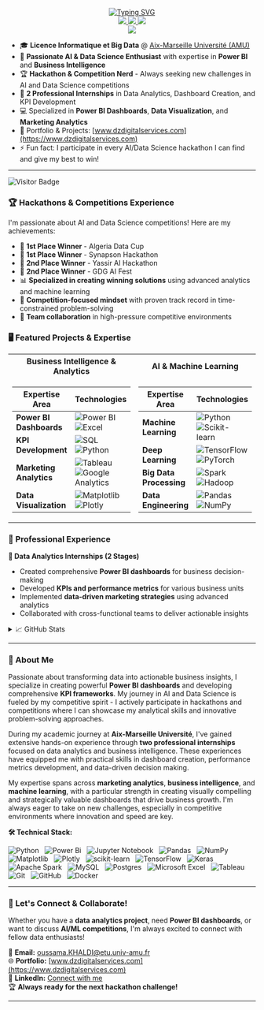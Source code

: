 <p align="center">
   <a href="https://github.com/RobotTopDZ">
    <img src="https://readme-typing-svg.demolab.com?font=Georgia&size=18&duration=2000&pause=100&multiline=true&width=500&height=80&lines=KHALDI+Oussama;AI+%7C+Data+Science+%7C+Power+BI+Expert;Big+Data+%7C+Machine+Learning+%7C+Business+Intelligence" alt="Typing SVG" />
</a>
<br/>
<a href="https://www.linkedin.com/in/khaldi-oussama-9bb66a299">
    <img src="https://img.shields.io/badge/-Linkedin-blue?style=flat-square&logo=linkedin">
</a>
<a href="mailto:oussama.KHALDI@etu.univ-amu.fr">
    <img src="https://img.shields.io/badge/-Email-red?style=flat-square&logo=gmail&logoColor=white">
</a>
<a href="https://www.dzdigitalservices.com">
    <img src="https://img.shields.io/badge/Portfolio-Website-green?style=flat-square&logo=google-chrome&logoColor=white">
</a>  
<br/> 
<a href="https://github.com/RobotTopDZ">
    <img src="https://github-stats-alpha.vercel.app/api?username=RobotTopDZ&cc=22272e&tc=37BCF6&ic=fff&bc=0000">
</a>

</p>

* 🎓 **Licence Informatique et Big Data** @ [Aix-Marseille Université (AMU)](https://www.univ-amu.fr/)
* 🔭 **Passionate AI & Data Science Enthusiast** with expertise in **Power BI** and **Business Intelligence**
* 🏆 **Hackathon & Competition Nerd** - Always seeking new challenges in AI and Data Science competitions
* 💼 **2 Professional Internships** in Data Analytics, Dashboard Creation, and KPI Development
* 💻 Specialized in **Power BI Dashboards**, **Data Visualization**, and **Marketing Analytics**
* 🚀 Portfolio & Projects: [www.dzdigitalservices.com](https://www.dzdigitalservices.com)
* ⚡ Fun fact: I participate in every AI/Data Science hackathon I can find and give my best to win!

---
![Visitor Badge](https://visitor-badge.laobi.icu/badge?page_id=robottopdz.oussama)

### 🏆 Hackathons & Competitions Experience

I'm passionate about AI and Data Science competitions! Here are my achievements:
- 🥇 **1st Place Winner** - Algeria Data Cup
- 🥇 **1st Place Winner** - Synapson Hackathon
- 🥈 **2nd Place Winner** - Yassir AI Hackathon
- 🥈 **2nd Place Winner** - GDG AI Fest
- 📊 **Specialized in creating winning solutions** using advanced analytics and machine learning
- 🎯 **Competition-focused mindset** with proven track record in time-constrained problem-solving
- 🤝 **Team collaboration** in high-pressure competitive environments

### 🖥️ Featured Projects & Expertise

<table>
<tr><th>Business Intelligence & Analytics</th><th>AI & Machine Learning</th></tr>
<tr><td>

| Expertise Area | Technologies |
|----------------|--------------|
| **Power BI Dashboards** | ![Power BI](https://img.shields.io/badge/Power_BI-F2C811?style=flat-square&logo=powerbi&logoColor=black) ![Excel](https://img.shields.io/badge/Excel-217346?style=flat-square&logo=microsoft-excel&logoColor=white) |
| **KPI Development** | ![SQL](https://img.shields.io/badge/SQL-black?style=flat-square&logo=mysql) ![Python](https://img.shields.io/badge/Python-black?style=flat-square&logo=python) |
| **Marketing Analytics** | ![Tableau](https://img.shields.io/badge/Tableau-E97627?style=flat-square&logo=tableau&logoColor=white) ![Google Analytics](https://img.shields.io/badge/Google_Analytics-E37400?style=flat-square&logo=google-analytics&logoColor=white) |
| **Data Visualization** | ![Matplotlib](https://img.shields.io/badge/Matplotlib-black?style=flat-square&logo=python) ![Plotly](https://img.shields.io/badge/Plotly-3F4F75?style=flat-square&logo=plotly&logoColor=white) |

</td><td>

| Expertise Area | Technologies |
|----------------|--------------|
| **Machine Learning** | ![Python](https://img.shields.io/badge/Python-black?style=flat-square&logo=python) ![Scikit-learn](https://img.shields.io/badge/Scikit_learn-F7931E?style=flat-square&logo=scikit-learn&logoColor=white) |
| **Deep Learning** | ![TensorFlow](https://img.shields.io/badge/TensorFlow-black?style=flat-square&logo=tensorflow) ![PyTorch](https://img.shields.io/badge/PyTorch-black?style=flat-square&logo=pytorch) |
| **Big Data Processing** | ![Spark](https://img.shields.io/badge/Spark-black?style=flat-square&logo=apachespark) ![Hadoop](https://img.shields.io/badge/Hadoop-66CCFF?style=flat-square&logo=apache&logoColor=black) |
| **Data Engineering** | ![Pandas](https://img.shields.io/badge/Pandas-150458?style=flat-square&logo=pandas&logoColor=white) ![NumPy](https://img.shields.io/badge/NumPy-013243?style=flat-square&logo=numpy&logoColor=white) |

</td></tr> 
</table>

### 💼 Professional Experience

**🎯 Data Analytics Internships (2 Stages)**
- Created comprehensive **Power BI dashboards** for business decision-making
- Developed **KPIs and performance metrics** for various business units
- Implemented **data-driven marketing strategies** using advanced analytics
- Collaborated with cross-functional teams to deliver actionable insights

<details>
<summary>📈 GitHub Stats</summary>
<br>
My Github Stats

![](http://github-profile-summary-cards.vercel.app/api/cards/profile-details?username=RobotTopDZ&theme=dracula) 

![](http://github-profile-summary-cards.vercel.app/api/cards/repos-per-language?username=RobotTopDZ&theme=dracula) 
![](http://github-profile-summary-cards.vercel.app/api/cards/most-commit-language?username=RobotTopDZ&theme=dracula)

</details>

---

### 🚀 About Me

Passionate about transforming data into actionable business insights, I specialize in creating powerful **Power BI dashboards** and developing comprehensive **KPI frameworks**. My journey in AI and Data Science is fueled by my competitive spirit - I actively participate in hackathons and competitions where I can showcase my analytical skills and innovative problem-solving approaches.

During my academic journey at **Aix-Marseille Université**, I've gained extensive hands-on experience through **two professional internships** focused on data analytics and business intelligence. These experiences have equipped me with practical skills in dashboard creation, performance metrics development, and data-driven decision making.

My expertise spans across **marketing analytics**, **business intelligence**, and **machine learning**, with a particular strength in creating visually compelling and strategically valuable dashboards that drive business growth. I'm always eager to take on new challenges, especially in competitive environments where innovation and speed are key.

**🛠️ Technical Stack:**

![Python](https://img.shields.io/badge/python-3670A0?style=for-the-badge&logo=python&logoColor=ffdd54)&nbsp;&nbsp;
![Power Bi](https://img.shields.io/badge/power_bi-F2C811?style=for-the-badge&logo=powerbi&logoColor=black)&nbsp;&nbsp;
![Jupyter Notebook](https://img.shields.io/badge/jupyter-%23FA0F00.svg?style=for-the-badge&logo=jupyter&logoColor=white)&nbsp;&nbsp;
![Pandas](https://img.shields.io/badge/pandas-%23150458.svg?style=for-the-badge&logo=pandas&logoColor=white)&nbsp;&nbsp;
![NumPy](https://img.shields.io/badge/numpy-%23013243.svg?style=for-the-badge&logo=numpy&logoColor=white)&nbsp;&nbsp;
![Matplotlib](https://img.shields.io/badge/Matplotlib-%23ffffff.svg?style=for-the-badge&logo=Matplotlib&logoColor=black)&nbsp;&nbsp;
![Plotly](https://img.shields.io/badge/Plotly-%233F4F75.svg?style=for-the-badge&logo=plotly&logoColor=white)&nbsp;&nbsp;
![scikit-learn](https://img.shields.io/badge/scikit--learn-%23F7931E.svg?style=for-the-badge&logo=scikit-learn&logoColor=white)&nbsp;&nbsp;
![TensorFlow](https://img.shields.io/badge/TensorFlow-%23FF6F00.svg?style=for-the-badge&logo=TensorFlow&logoColor=white)&nbsp;&nbsp;
![Keras](https://img.shields.io/badge/Keras-%23D00000.svg?style=for-the-badge&logo=Keras&logoColor=white)&nbsp;&nbsp;
![Apache Spark](https://img.shields.io/badge/Apache%20Spark-FDEE21?style=for-the-badge&logo=apachespark&logoColor=black)&nbsp;&nbsp;
![MySQL](https://img.shields.io/badge/mysql-%2300f.svg?style=for-the-badge&logo=mysql&logoColor=white)&nbsp;&nbsp;
![Postgres](https://img.shields.io/badge/postgres-%23316192.svg?style=for-the-badge&logo=postgresql&logoColor=white)&nbsp;&nbsp;
![Microsoft Excel](https://img.shields.io/badge/Microsoft_Excel-217346?style=for-the-badge&logo=microsoft-excel&logoColor=white)&nbsp;&nbsp;
![Tableau](https://img.shields.io/badge/Tableau-E97627?style=for-the-badge&logo=tableau&logoColor=white)&nbsp;&nbsp;
![Git](https://img.shields.io/badge/git-%23F05033.svg?style=for-the-badge&logo=git&logoColor=white)&nbsp;&nbsp;
![GitHub](https://img.shields.io/badge/github-%23121011.svg?style=for-the-badge&logo=github&logoColor=white)&nbsp;&nbsp;
![Docker](https://img.shields.io/badge/docker-%230db7ed.svg?style=for-the-badge&logo=docker&logoColor=white)&nbsp;&nbsp;

---

### 🤝 Let's Connect & Collaborate!

Whether you have a **data analytics project**, need **Power BI dashboards**, or want to discuss **AI/ML competitions**, I'm always excited to connect with fellow data enthusiasts!

📧 **Email:** [oussama.KHALDI@etu.univ-amu.fr](mailto:oussama.KHALDI@etu.univ-amu.fr)  
🌐 **Portfolio:** [www.dzdigitalservices.com](https://www.dzdigitalservices.com)  
💼 **LinkedIn:** [Connect with me](https://www.linkedin.com/in/khaldi-oussama-9bb66a299)  
🏆 **Always ready for the next hackathon challenge!**

---
